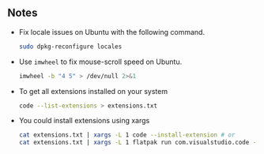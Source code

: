 ## Notes

- Fix locale issues on Ubuntu with the following command.

  ```bash
  sudo dpkg-reconfigure locales
  ```

- Use `imwheel` to fix mouse-scroll speed on Ubuntu.

  ```bash
  imwheel -b "4 5" > /dev/null 2>&1
  ```

- To get all extensions installed on your system

  ```bash
  code --list-extensions > extensions.txt
  ```

- You could install extensions using xargs

  ```bash
  cat extensions.txt | xargs -L 1 code --install-extension # or
  cat extensions.txt | xargs -L 1 flatpak run com.visualstudio.code --install-extension
  ```
